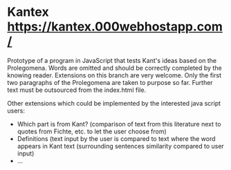 # Kantex https://kantex.000webhostapp.com/
Prototype of a program in JavaScript that tests Kant's ideas based on the Prolegomena. Words are omitted and should be correctly completed by the knowing reader.
Extensions on this branch are very welcome. Only the first two paragraphs of the Prolegomena are taken to purpose so far. Further text must be outsourced from the index.html file. 

Other extensions which could be implemented by the interested java script users:
- Which part is from Kant? (comparison of text from this literature next to quotes from Fichte, etc. to let the user choose from)
- Definitions (text input by the user is compared to text where the word appears in Kant text (surrounding sentences similarity compared to user input)
- ...

